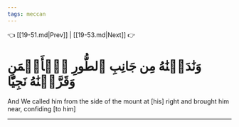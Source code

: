 ```yaml
---
tags: meccan
---
```


👈 [[19-51.md|Prev]] | [[19-53.md|Next]] 👉

# وَنَٰدَيۡنَٰهُ مِن جَانِبِ ٱلطُّورِ ٱلۡأَيۡمَنِ وَقَرَّبۡنَٰهُ نَجِيّٗا

And We called him from the side of the mount at [his] right and brought him near, confiding [to him]

---

